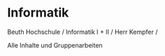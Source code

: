 # Informatik
Beuth Hochschule / Informatik I + II / Herr Kempfer / 

Alle Inhalte und Gruppenarbeiten 
